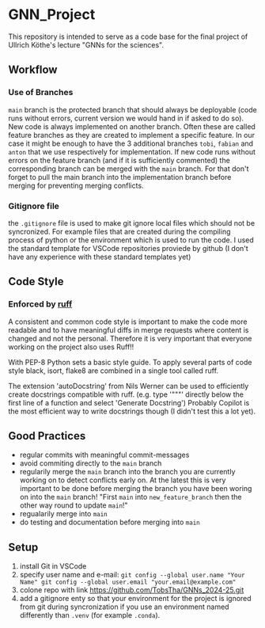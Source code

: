 # GNN_Project
This repository is intended to serve as a code base for the final project of Ullrich Köthe's lecture "GNNs for the sciences".

## Workflow
### Use of Branches
`main` branch is the protected branch that should always be deployable (code runs without errors, current version we would hand in if asked to do so). New code is always implemented on another branch. 
Often these are called feature branches as they are created to implement a specific feature. In our case it might be enough to have the 3 additional branches `tobi`, `fabian` and `anton` that we use respectively for implementation. If new code runs without errors on the feature branch (and if it is sufficiently commented) the corresponding branch can be merged with the `main` branch. For that don't forget to pull the main branch into the implementation branch before merging for preventing merging conflicts.

### Gitignore file
the `.gitignore` file is used to make git ignore local files which should not be syncronized. For example files that are created during the compiling process of python or the environment which is used to run the code.
I used the standard template for VSCode repositories proviede by github (I don't have any experience with these standard templates yet)

## Code Style
### Enforced by [ruff](https://github.com/astral-sh/ruff)
A consistent and common code style is important to make the code more readable and to have meaningful diffs in merge requests where content is changed and not the personal. Therefore it is very important that everyone working on the project also uses Ruff!! 

With PEP-8 Python sets a basic style guide. To apply several parts of code style black, isort, flake8 are combined in a single tool called ruff.

The extension 'autoDocstring' from Nils Werner can be used to efficiently create docstrings compatible with ruff. (e.g. type '"""' directly below the first line of a function and select 'Generate Docstring')
Probably Copilot is the most efficient way to write docstrings though (I didn't test this a lot yet).

## Good Practices
-   regular commits with meaningful commit-messages
-   avoid commiting directly to the `main` branch
-   regularily merge the `main` branch into the branch you are currently working on to detect conflicts early on. At the latest this is very important to be done before merging the branch you have been woring on into the `main` branch! "First `main` into `new_feature_branch` then the other way round to update `main`!"
-   regualarily merge into `main`
-   do testing and documentation before merging into `main`

## Setup
1)  install Git in VSCode
2)  specify user name and e-mail:
    `git config --global user.name "Your Name"
    git config --global user.email "your.email@example.com"`
3)  colone repo with link https://github.com/TobsTha/GNNs_2024-25.git
4)  add a gitignore enty so that your environment for the project is ignored from git during syncronization if you use an environment named differently than `.venv` (for example `.conda`).
